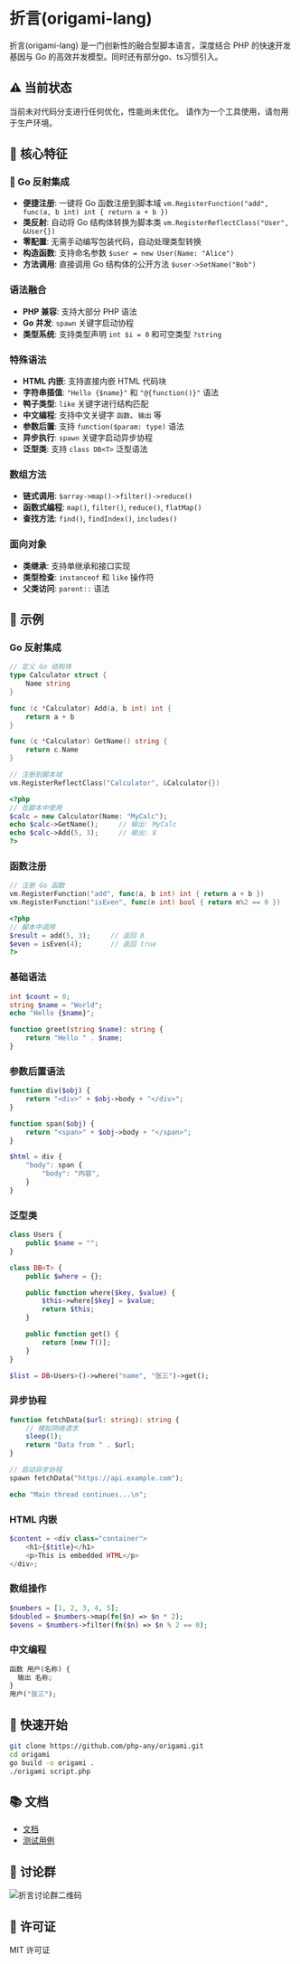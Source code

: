# 折言(origami-lang)

折言(origami-lang) 是一门创新性的融合型脚本语言，深度结合 PHP 的快速开发基因与 Go 的高效并发模型。同时还有部分go、ts习惯引入。

## ⚠️ 当前状态

当前未对代码分支进行任何优化，性能尚未优化。
请作为一个工具使用，请勿用于生产环境。

## 🚀 核心特征

### 🎯 Go 反射集成

- **便捷注册**: 一键将 Go 函数注册到脚本域 `vm.RegisterFunction("add", func(a, b int) int { return a + b })`
- **类反射**: 自动将 Go 结构体转换为脚本类 `vm.RegisterReflectClass("User", &User{})`
- **零配置**: 无需手动编写包装代码，自动处理类型转换
- **构造函数**: 支持命名参数 `$user = new User(Name: "Alice")`
- **方法调用**: 直接调用 Go 结构体的公开方法 `$user->SetName("Bob")`

### 语法融合

- **PHP 兼容**: 支持大部分 PHP 语法
- **Go 并发**: `spawn` 关键字启动协程
- **类型系统**: 支持类型声明 `int $i = 0` 和可空类型 `?string`

### 特殊语法

- **HTML 内嵌**: 支持直接内嵌 HTML 代码块
- **字符串插值**: `"Hello {$name}"` 和 `"@{function()}"` 语法
- **鸭子类型**: `like` 关键字进行结构匹配
- **中文编程**: 支持中文关键字 `函数`、`输出` 等
- **参数后置**: 支持 `function($param: type)` 语法
- **异步执行**: `spawn` 关键字启动异步协程
- **泛型类**: 支持 `class DB<T>` 泛型语法

### 数组方法

- **链式调用**: `$array->map()->filter()->reduce()`
- **函数式编程**: `map()`, `filter()`, `reduce()`, `flatMap()`
- **查找方法**: `find()`, `findIndex()`, `includes()`

### 面向对象

- **类继承**: 支持单继承和接口实现
- **类型检查**: `instanceof` 和 `like` 操作符
- **父类访问**: `parent::` 语法

## 📝 示例

### Go 反射集成

```go
// 定义 Go 结构体
type Calculator struct {
    Name string
}

func (c *Calculator) Add(a, b int) int {
    return a + b
}

func (c *Calculator) GetName() string {
    return c.Name
}

// 注册到脚本域
vm.RegisterReflectClass("Calculator", &Calculator{})
```

```php
<?php
// 在脚本中使用
$calc = new Calculator(Name: "MyCalc");
echo $calc->GetName();     // 输出: MyCalc
echo $calc->Add(5, 3);     // 输出: 8
?>
```

### 函数注册

```go
// 注册 Go 函数
vm.RegisterFunction("add", func(a, b int) int { return a + b })
vm.RegisterFunction("isEven", func(n int) bool { return n%2 == 0 })
```

```php
<?php
// 脚本中调用
$result = add(5, 3);     // 返回 8
$even = isEven(4);       // 返回 true
?>
```

### 基础语法

```php
int $count = 0;
string $name = "World";
echo "Hello {$name}";

function greet(string $name): string {
    return "Hello " . $name;
}
```

### 参数后置语法

```php
function div($obj) {
    return "<div>" + $obj->body + "</div>";
}

function span($obj) {
    return "<span>" + $obj->body + "</span>";
}

$html = div {
    "body": span {
        "body": "内容",
    }
}
```

### 泛型类

```php
class Users {
    public $name = "";
}

class DB<T> {
    public $where = {};

    public function where($key, $value) {
        $this->where[$key] = $value;
        return $this;
    }

    public function get() {
        return [new T()];
    }
}

$list = DB<Users>()->where("name", "张三")->get();
```

### 异步协程

```php
function fetchData($url: string): string {
    // 模拟网络请求
    sleep(1);
    return "Data from " . $url;
}

// 启动异步协程
spawn fetchData("https://api.example.com");

echo "Main thread continues...\n";
```

### HTML 内嵌

```php
$content = <div class="container">
    <h1>{$title}</h1>
    <p>This is embedded HTML</p>
</div>;
```

### 数组操作

```php
$numbers = [1, 2, 3, 4, 5];
$doubled = $numbers->map(fn($n) => $n * 2);
$evens = $numbers->filter(fn($n) => $n % 2 == 0);
```

### 中文编程

```php
函数 用户(名称) {
  输出 名称;
}
用户("张三");
```

## 🚀 快速开始

```bash
git clone https://github.com/php-any/origami.git
cd origami
go build -o origami .
./origami script.php
```

## 📚 文档

- [文档](docs/README.md)
- [测试用例](tests/)

## 💬 讨论群

![折言讨论群二维码](qrcode_1753692981069.jpg)

## 📄 许可证

MIT 许可证
